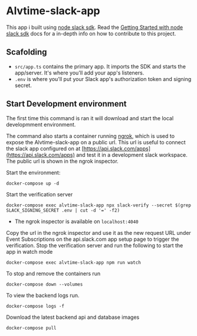 # Alvtime-slack-app

This app i built using [node slack sdk](https://slack.dev/node-slack-sdk/). Read the [Getting Started with node slack sdk](https://slack.dev/node-slack-sdk/) docs for a in-depth info on how to contribute to this project.

## Scafolding

- `src/app.ts` contains the primary app. It imports the SDK and starts the app/server. It's where you'll add your app's listeners.
- `.env` is where you'll put your Slack app's authorization token and signing secret.

## Start Development environment

The first time this command is ran it will download and start the local developmment environment.

The command also starts a container running [ngrok](https://ngrok.com), which is used to expose the Alvtime-slack-app on a public url. This url is useful to connect the slack app configured on at [https://api.slack.com/apps](https://api.slack.com/apps) and test it in a development slack workspace. The public url is shown in the ngrok inspector.

Start the environment:

```
docker-compose up -d
```

Start the verification server

```
docker-compose exec alvtime-slack-app npx slack-verify --secret $(grep SLACK_SIGNING_SECRET .env | cut -d '=' -f2)
```

- The ngrok inspector is available on `localhost:4040`

Copy the url in the ngrok inspector and use it as the new request URL under Event Subscriptions on the api.slack.com app setup page to trigger the verification. Stop the verification server and run the following to start the app in watch mode

```
docker-compose exec alvtime-slack-app npm run watch
```

To stop and remove the containers run

```
docker-compose down --volumes
```

To view the backend logs run.

```
docker-compose logs -f
```

Download the latest backend api and database images

```
docker-compose pull
```
